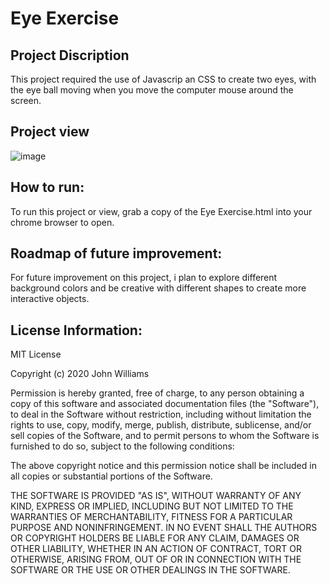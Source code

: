 # Eye Exercise
## Project Discription
This project required the use of Javascrip an CSS to create two eyes, with the eye ball moving when you move the computer mouse around the screen. 
## Project view
![image](https://user-images.githubusercontent.com/78628198/116325177-86e13480-a78f-11eb-88a0-92eb7d49dbdd.png)
## How to run:
To run this project or view, grab a copy of the Eye Exercise.html into your chrome browser to open.
## Roadmap of future improvement:  
For future improvement on this project, i plan to explore different background colors and be creative with different shapes to create more interactive objects.
## License Information:
MIT License

Copyright (c) 2020 John Williams

Permission is hereby granted, free of charge, to any person obtaining a copy
of this software and associated documentation files (the "Software"), to deal
in the Software without restriction, including without limitation the rights
to use, copy, modify, merge, publish, distribute, sublicense, and/or sell
copies of the Software, and to permit persons to whom the Software is
furnished to do so, subject to the following conditions:

The above copyright notice and this permission notice shall be included in all
copies or substantial portions of the Software.

THE SOFTWARE IS PROVIDED "AS IS", WITHOUT WARRANTY OF ANY KIND, EXPRESS OR
IMPLIED, INCLUDING BUT NOT LIMITED TO THE WARRANTIES OF MERCHANTABILITY,
FITNESS FOR A PARTICULAR PURPOSE AND NONINFRINGEMENT. IN NO EVENT SHALL THE
AUTHORS OR COPYRIGHT HOLDERS BE LIABLE FOR ANY CLAIM, DAMAGES OR OTHER
LIABILITY, WHETHER IN AN ACTION OF CONTRACT, TORT OR OTHERWISE, ARISING FROM,
OUT OF OR IN CONNECTION WITH THE SOFTWARE OR THE USE OR OTHER DEALINGS IN THE
SOFTWARE.

